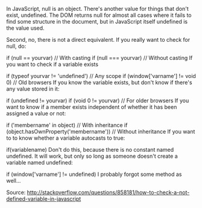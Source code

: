 
In JavaScript, null is an object. There's another value for things that don't exist, undefined. The DOM returns null for almost all cases where it fails to find some structure in the document, but in JavaScript itself undefined is the value used.

Second, no, there is not a direct equivalent. If you really want to check for null, do:

if (null == yourvar) // With casting
if (null === yourvar) // Without casting
If you want to check if a variable exists

if (typeof yourvar != 'undefined') // Any scope
if (window['varname'] != void 0) // Old browsers
If you know the variable exists, but don't know if there's any value stored in it:

if (undefined != yourvar)
if (void 0 != yourvar) // For older browsers
If you want to know if a member exists independent of whether it has been assigned a value or not:

if ('membername' in object) // With inheritance
if (object.hasOwnProperty('membername')) // Without inheritance
If you want to to know whether a variable autocasts to true:

if(variablename)
Don't do this, because there is no constant named undefined. It will work, but only so long as someone doesn't create a variable named undefined:

if (window['varname'] != undefined)
I probably forgot some method as well...

Source: http://stackoverflow.com/questions/858181/how-to-check-a-not-defined-variable-in-javascript

